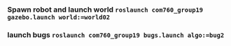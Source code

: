 ### Spawn robot and launch world `roslaunch com760_group19 gazebo.launch world:=world02`
### launch bugs `roslaunch com760_group19 bugs.launch algo:=bug2`
